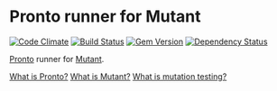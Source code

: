 # Pronto runner for Mutant

[![Code Climate](https://codeclimate.com/github/mknapik/pronto-mutant.png)](https://codeclimate.com/github/mknapik/pronto-mutant)
[![Build Status](https://travis-ci.org/mknapik/pronto-mutant.png)](https://travis-ci.org/mknapik/pronto-mutant)
[![Gem Version](https://badge.fury.io/rb/pronto-mutant.png)](http://badge.fury.io/rb/pronto-mutant)
[![Dependency Status](https://gemnasium.com/mknapik/pronto-mutant.png)](https://gemnasium.com/mknapik/pronto-mutant)

[Pronto](https://github.com/mmozuras/pronto) runner for [Mutant](https://github.com/mbj/mutant).

[What is Pronto?](https://github.com/mmozuras/pronto)
[What is Mutant?](https://github.com/mbj/mutant)
[What is mutation testing?](https://en.wikipedia.org/wiki/Mutation_testing)
